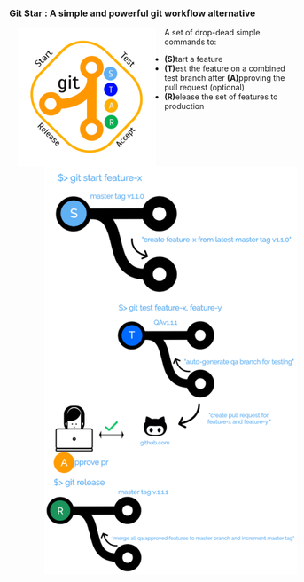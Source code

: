 
<h3>Git Star : A simple and powerful git workflow alternative</h3>
<img src="logo.png" width="250" style="padding: 0 15px; float: left;">


A set of drop-dead simple commands to:
<ul>
	<li><ul><b>(S)</b>tart a feature 
		<li type="none"><img src="git-start.png" zwidth="450" style="padding: 0 15px; float: left;"></ul>
	<li><ul><b>(T)</b>est the feature on a combined test branch after <b>(A)</b>pproving the pull request (optional)
		<li type="none"><img src="git-test.png" zwidth="450" style="padding: 0 15px; float: left;"></ul>
	<li><ul><b>(R)</b>elease the set of features to production
		<li type="none"><img src="git-release.png" zwidth="75%" style="padding: 0 15px; float: left;"></ul>	
</ul>
